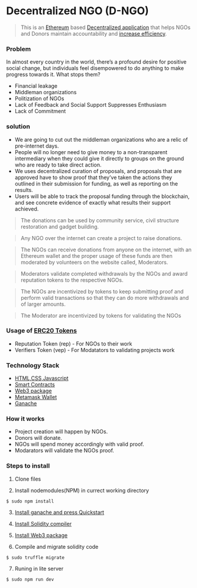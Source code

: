 # Decentralized NGO (D-NGO) 
> This is an [Ethereum](https://ethereum.org/en/) based [Decentralized application](https://blockchainhub.net/decentralized-applications-dapps/) that helps NGOs and Donors maintain accountability and [increase efficiency](https://ethereum.org/static/21c418bf00f87ff4d4b83e3499ddb391/0ee04/ethereum-logo-wireframe.png).

### Problem
In almost every country in the world, there’s a profound desire for positive social change, but individuals feel disempowered to do anything to make progress towards it. What stops them?
* Financial leakage
* Middleman organizations
* Politization of NGOs
* Lack of Feedback and Social Support Suppresses Enthusiasm
* Lack of Commitment

### solution
* We are going to cut out the middleman organizations who are a relic of pre-internet days.
* People will no longer need to give money to a non-transparent intermediary when they could give it directly to groups on the ground who are ready to take direct action.
* We uses decentralized curation of proposals, and proposals that are approved have to show proof that they’ve taken the actions they outlined in their submission for funding, as well as reporting on the results. 
* Users will be able to track the proposal funding through the blockchain, and see concrete evidence of exactly what results their support achieved.



 > The donations can be used by community service, civil structure restoration and gadget building. 
 
 > Any NGO over the internet can create a project to raise donations.
 
 > The NGOs can receive donations from anyone on the internet, with an Ethereum wallet and the proper usage of
   these funds are then moderated by volunteers on the website called, Moderators.
   
 > Moderators validate completed withdrawals by the NGOs and award reputation tokens to the respective NGOs.
 
 > The NGOs are incentivized by tokens to keep submitting proof and perform valid transactions so that 
   they can do more withdrawals and of larger amounts.
   
 > The Moderator are incentivized by tokens for validating the NGOs



### Usage of [ERC20 Tokens](https://cointelegraph.com/explained/erc-20-tokens-explained)
   - Reputation Token (rep) - For NGOs to their work
   - Verifiers Token (vep)  - For Modatators to validating projects work
   
### Technology Stack
   - [HTML,CSS,Javascript](https://www.w3.org/standards/webdesign/htmlcss.html)
   - [Smart Contracts](https://www.ibm.com/blogs/blockchain/2018/07/what-are-smart-contracts-on-blockchain/)
   - [Web3 package](https://github.com/ethereum/web3.js/)
   - [Metamask Wallet](https://medium.com/@seanschoi/what-is-metamask-really-what-is-it-7bc1bf48c75)
   - [Ganache](https://www.trufflesuite.com/docs/ganache/quickstart)



### How it works
 - Project creation will happen by NGOs.
 - Donors will donate.  
 - NGOs will spend money accordingly with valid proof.
 - Modarators will validate the NGOs proof.
 
 ### Steps to install 
 1. Clone files
 
 2. Install nodemodules(NPM) in currect working directory
 
 ```shell
 $ sudo npm install
 ```
 
 3. [Install ganache and press Quickstart](https://youtu.be/3PBR4r9aKSg)
 
 4. [Install Solidity compiler](https://solidity.readthedocs.io/en/v0.5.3/installing-solidity.html)
 
 5. [Install Web3 package](https://www.npmjs.com/package/web3)
 
 6. Compile and migrate solidity code
 
 ```shell
 $ sudo truffle migrate
 ```
 7. Runing in lite server
 
 ```shell
 $ sudo npm run dev
 ```




